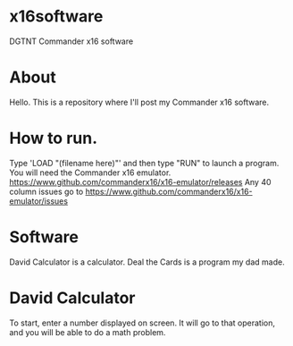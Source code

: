 # x16software
DGTNT Commander x16 software
# About
Hello. This is a repository where I'll post my Commander x16 software.
# How to run.
Type 'LOAD "(filename here)"' and then type "RUN" to launch a program. You will need the Commander x16 emulator. https://www.github.com/commanderx16/x16-emulator/releases
Any 40 column issues go to https://www.github.com/commanderx16/x16-emulator/issues
# Software
David Calculator is a calculator. Deal the Cards is a program my dad made.
# David Calculator
To start, enter a number displayed on screen. It will go to that operation, and you will be able to do a math problem.
